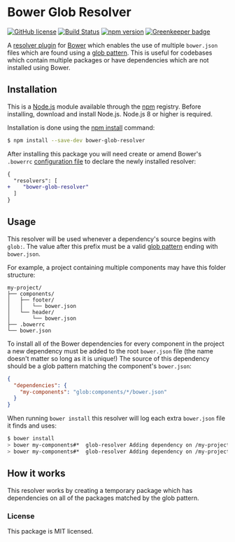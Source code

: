 # Bower Glob Resolver

[![GitHub license](https://img.shields.io/badge/license-MIT-blue.svg)](https://github.com/i-like-robots/bower-glob-resolver/blob/master/LICENSE) [![Build Status](https://travis-ci.org/i-like-robots/bower-glob-resolver.svg?branch=master)](https://travis-ci.org/i-like-robots/bower-glob-resolver) [![npm version](https://img.shields.io/npm/v/bower-glob-resolver.svg?style=flat)](https://www.npmjs.com/package/bower-glob-resolver) [![Greenkeeper badge](https://badges.greenkeeper.io/i-like-robots/bower-glob-resolver.svg)](https://greenkeeper.io/)

A [resolver plugin] for [Bower] which enables the use of multiple `bower.json` files which are found using a [glob pattern]. This is useful for codebases which contain multiple packages or have dependencies which are not installed using Bower.

[resolver plugin]: https://bower.io/docs/pluggable-resolvers/
[Bower]: https://bower.io/
[glob pattern]: https://www.npmjs.com/package/glob#glob-primer


## Installation

This is a [Node.js] module available through the [npm] registry. Before installing, download and install Node.js. Node.js 8 or higher is required.

Installation is done using the [npm install] command:

```sh
$ npm install --save-dev bower-glob-resolver
```

After installing this package you will need create or amend Bower's `.bowerrc` [configuration file] to declare the newly installed resolver:

```diff
{
  "resolvers": [
+    "bower-glob-resolver"
  ]
}
```

[Node.js]: https://nodejs.org/en/
[npm]: https://www.npmjs.com/
[npm install]: https://docs.npmjs.com/getting-started/installing-npm-packages-locally
[configuration file]: https://bower.io/docs/config/


## Usage

This resolver will be used whenever a dependency's source begins with `glob:`. The value after this prefix must be a valid [glob pattern] ending with `bower.json`.

For example, a project containing multiple components may have this folder structure:

```
my-project/
├── components/
│   ├── footer/
│   │   └── bower.json
│   └── header/
│       └── bower.json
├── .bowerrc
└── bower.json
```

To install all of the Bower dependencies for every component in the project a new dependency must be added to the root `bower.json` file (the name doesn't matter so long as it is unique!) The source of this dependency should be a glob pattern matching the component's `bower.json`:

```json
{
  "dependencies": {
    "my-components": "glob:components/*/bower.json"
  }
}
```

When running `bower install` this resolver will log each extra `bower.json` file it finds and uses:

```bash
$ bower install
> bower my-components#*  glob-resolver Adding dependency on /my-project/components/footer/bower.json
> bower my-components#*  glob-resolver Adding dependency on /my-project/components/header/bower.json
```


## How it works

This resolver works by creating a temporary package which has dependencies on all of the packages matched by the glob pattern.


### License

This package is MIT licensed.
